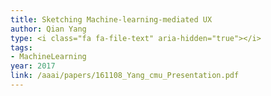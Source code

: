 ```yaml
---
title: Sketching Machine-learning-mediated UX
author: Qian Yang
type: <i class="fa fa-file-text" aria-hidden="true"></i>
tags:
- MachineLearning
year: 2017
link: /aaai/papers/161108_Yang_cmu_Presentation.pdf
---
```

